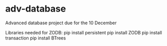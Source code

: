 # adv-database
Advanced database project due for the 10 December

Libraries needed for ZODB:
pip install persistent
pip install ZODB
pip install transaction
pip install BTrees
